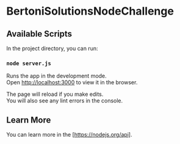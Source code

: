 # BertoniSolutionsNodeChallenge


## Available Scripts

In the project directory, you can run:

### `node server.js`

Runs the app in the development mode.<br>
Open [http://localhost:3000](http://localhost:3000) to view it in the browser.

The page will reload if you make edits.<br>
You will also see any lint errors in the console.

## Learn More

You can learn more in the [https://nodejs.org/api].
